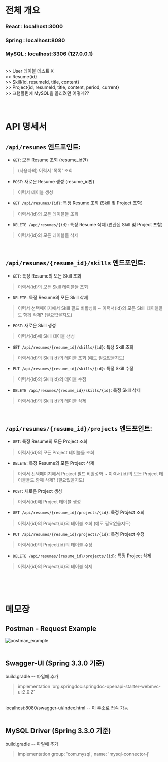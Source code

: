 # 전체 개요  
### React : localhost:3000  
### Spring : localhost:8080  
### MySQL : localhost:3306 (127.0.0.1)
<br/>
>> User 테이블 테스트 X
<br/>
>> Resume{id}
<br/>
>> Skill{id, resumeId, title, content}
<br/>
>> Project{id, resumeId, title, content, period, current}
<br/>
>> 크램폴린에 MySQL을 올리려면 어떻게??
<br/>
<br/>
<br/>

# API 명세서
## `/api/resumes` 엔드포인트:

- `GET`: 모든 Resume 조회 (resume_id만)
> (사용자의) 이력서 '목록' 조회

- `POST`: 새로운 Resume 생성 (resume_id만)
> 이력서 테이블 생성

- `GET /api/resumes/{id}`: 특정 Resume 조회 (Skill 및 Project 포함)
> 이력서{id}의 모든 테이블들 조회

- `DELETE /api/resumes/{id}`: 특정 Resume 삭제 (연관된 Skill 및 Project 포함)
> 이력서{id}의 모든 테이블들 삭제
<br/>

## `/api/resumes/{resume_id}/skills` 엔드포인트:

- `GET`: 특정 Resume의 모든 Skill 조회
> 이력서{id}의 모든 Skill 테이블들 조회

- `DELETE`: 득정 Resume의 모든 Skill 삭제
> 이력서 선택페이지에서 Skill 필드 비활성화 ~ 이력서{id}의 모든 Skill 테이블들도 함께 삭제? (필요없을지도)

- `POST`: 새로운 Skill 생성
> 이력서{id}에 Skill 테이블 생성

- `GET /api/resumes/{resume_id}/skills/{id}`: 특정 Skill 조회
> 이력서{id}의 Skill{id}의 테이블 조회 (얘도 필요없을지도)

- `PUT /api/resumes/{resume_id}/skills/{id}`: 특정 Skill 수정
> 이력서{id}의 Skill{id}의 테이블 수정

- `DELETE /api/resumes/{resume_id}/skills/{id}`: 특정 Skill 삭제
> 이력서{id}의 Skill{id}의 테이블 삭제
<br/>

## `/api/resumes/{resume_id}/projects` 엔드포인트:

- `GET`: 특정 Resume의 모든 Project 조회
> 이력서{id}의 모든 Project 테이블들 조회

- `DELETE`: 특정 Resume의 모든 Project 삭제
> 이력서 선택페이지에서 Project 필드 비활성화 ~ 이력서{id}의 모든 Project 테이블들도 함께 삭제? (필요없을지도)

- `POST`: 새로운 Project 생성
> 이력서{id}에 Project 테이블 생성

- `GET /api/resumes/{resume_id}/projects/{id}`: 득정 Project 조회
> 이력서{id}의 Project{id}의 테이블 조회 (얘도 필요없을지도)

- `PUT /api/resumes/{resume_id}/projects/{id}`: 특정 Project 수정
> 이력서{id}의 Project{id}의 테이블 수정

- `DELETE /api/resumes/{resume_id}/projects/{id}`: 특정 Project 삭제
> 이력서{id}의 Project{id}의 테이블 삭제
<br/>
<br/>
<br/>

# 메모장
## Postman - Request Example
![postman_example](https://github.com/code-4-devdoc/devdoc-practice-React-SpringBoot-MySQL/assets/130027416/9a6c12f2-0d78-47fc-b416-b4442ff45711)
<br/>
<br/>

## Swagger-UI (Spring 3.3.0 기준)  
build.gradle  --  파일에 추가
> implementation 'org.springdoc:springdoc-openapi-starter-webmvc-ui:2.0.2'
<br/>
localhost:8080/swagger-ui/index.html  --  이 주소로 접속 가능
<br/>
<br/>

## MySQL Driver (Spring 3.3.0 기준)  
build.gradle  --  파일에 추가
> implementation group: 'com.mysql', name: 'mysql-connector-j'
